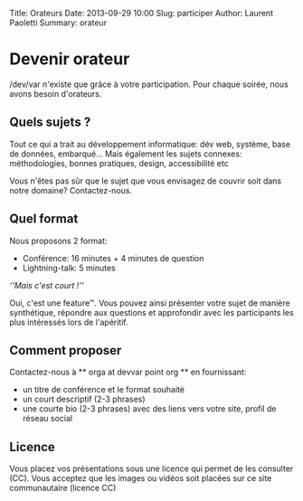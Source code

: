 Title: Orateurs
Date: 2013-09-29 10:00
Slug: participer
Author: Laurent Paoletti
Summary: orateur

# Devenir orateur

/dev/var n'existe que grâce à votre participation.
Pour chaque soirée, nous avons besoin d'orateurs.

## Quels sujets ?

Tout ce qui a trait au développement informatique: dév web, système, base de données, embarqué...
Mais également les sujets connexes: méthodologies, bonnes pratiques, design, accessibilité etc

Vous n'êtes pas sûr que le sujet que vous envisagez de couvrir soit dans notre domaine? Contactez-nous.

## Quel format

Nous proposons 2 format:

* Conférence: 16 minutes + 4 minutes de question
* Lightning-talk: 5 minutes

*‘‘Mais c'est court !’’*

Oui, c'est une feature™. Vous pouvez ainsi présenter votre sujet de manière synthétique, répondre aux questions et approfondir avec les participants les plus intéressés lors de l'apéritif.

## Comment proposer

Contactez-nous à ** orga at devvar point org ** en fournissant:

* un titre de conférence et le format souhaité
* un court descriptif (2-3 phrases)
* une courte bio (2-3 phrases) avec des liens vers votre site, profil de réseau social

## Licence

Vous placez vos présentations sous une licence qui permet de les consulter (CC).
Vous acceptez que les images ou vidéos soit placées sur ce site communautaire (licence CC)